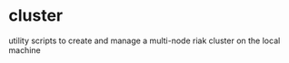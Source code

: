 cluster
=======

utility scripts to create and manage a multi-node riak cluster on the local machine